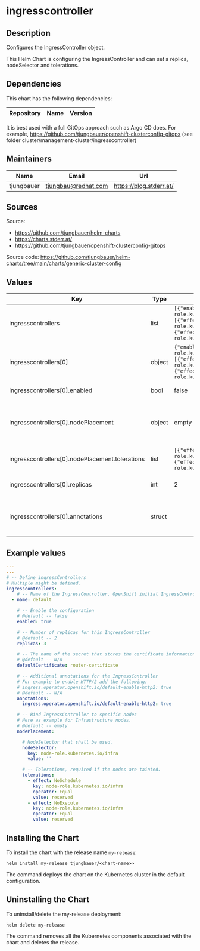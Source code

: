 # ingresscontroller

  ## Description

  Configures the IngressController object.

This Helm Chart is configuring the IngressController and can set a replica, nodeSelector and tolerations.

## Dependencies

This chart has the following dependencies:

| Repository | Name | Version |
|------------|------|---------|

It is best used with a full GitOps approach such as Argo CD does. For example, https://github.com/tjungbauer/openshift-clusterconfig-gitops (see folder cluster/management-cluster/ingresscontroller)

## Maintainers

| Name | Email | Url |
| ---- | ------ | --- |
| tjungbauer | <tjungbau@redhat.com> | <https://blog.stderr.at/> |

## Sources
Source:
* <https://github.com/tjungbauer/helm-charts>
* <https://charts.stderr.at/>
* <https://github.com/tjungbauer/openshift-clusterconfig-gitops>

Source code: https://github.com/tjungbauer/helm-charts/tree/main/charts/generic-cluster-config

## Values

| Key | Type | Default | Description |
|-----|------|---------|-------------|
| ingresscontrollers | list | `[{"enabled":true,"name":"default","nodePlacement":{"nodeSelector":{"key":"node-role.kubernetes.io/infra","value":""},"tolerations":[{"effect":"NoSchedule","key":"node-role.kubernetes.io/infra","operator":"Equal","value":"reserved"},{"effect":"NoExecute","key":"node-role.kubernetes.io/infra","operator":"Equal","value":"reserved"}]},"replicas":3}]` | Define ingressControllers Multiple might be defined. |
| ingresscontrollers[0] | object | `{"enabled":true,"name":"default","nodePlacement":{"nodeSelector":{"key":"node-role.kubernetes.io/infra","value":""},"tolerations":[{"effect":"NoSchedule","key":"node-role.kubernetes.io/infra","operator":"Equal","value":"reserved"},{"effect":"NoExecute","key":"node-role.kubernetes.io/infra","operator":"Equal","value":"reserved"}]},"replicas":3}` | Name of the IngressController. OpenShift initial IngressController is called 'default'. |
| ingresscontrollers[0].enabled | bool | false | Enable the configuration |
| ingresscontrollers[0].nodePlacement | object | empty | Bind IngressController to specific nodes Here as example for Infrastructure nodes. |
| ingresscontrollers[0].nodePlacement.tolerations | list | `[{"effect":"NoSchedule","key":"node-role.kubernetes.io/infra","operator":"Equal","value":"reserved"},{"effect":"NoExecute","key":"node-role.kubernetes.io/infra","operator":"Equal","value":"reserved"}]` | Tolerations, required if the nodes are tainted.   |
| ingresscontrollers[0].replicas | int | 2 | Number of replicas for this IngressController |
| ingresscontrollers[0].annotations | struct |  | Allowes the definition of additional annoations for the IngressController |

## Example values

```yaml
---
---
# -- Define ingressControllers
# Multiple might be defined.
ingresscontrollers:
    # -- Name of the IngressController. OpenShift initial IngressController is called 'default'.
  - name: default

    # -- Enable the configuration
    # @default -- false
    enabled: true

    # -- Number of replicas for this IngressController
    # @default -- 2
    replicas: 3

    # -- The name of the secret that stores the certificate information for the IngressController
    # @default -- N/A
    defaultCertificate: router-certificate

    # -- Additional annotations for the IngressController
    # For example to enable HTTP/2 add the following:
    # ingress.operator.openshift.io/default-enable-http2: true
    # @default -- N/A
    annotations:
      ingress.operator.openshift.io/default-enable-http2: true

    # -- Bind IngressController to specific nodes
    # Here as example for Infrastructure nodes.
    # @default -- empty
    nodePlacement:

      # NodeSelector that shall be used.
      nodeSelector:
        key: node-role.kubernetes.io/infra
        value: ''

      # -- Tolerations, required if the nodes are tainted. 
      tolerations:
        - effect: NoSchedule
          key: node-role.kubernetes.io/infra
          operator: Equal
          value: reserved
        - effect: NoExecute
          key: node-role.kubernetes.io/infra
          operator: Equal
          value: reserved
```

## Installing the Chart

To install the chart with the release name `my-release`:

```console
helm install my-release tjungbauer/<chart-name>>
```

The command deploys the chart on the Kubernetes cluster in the default configuration.

## Uninstalling the Chart

To uninstall/delete the my-release deployment:

```console
helm delete my-release
```

The command removes all the Kubernetes components associated with the chart and deletes the release.
